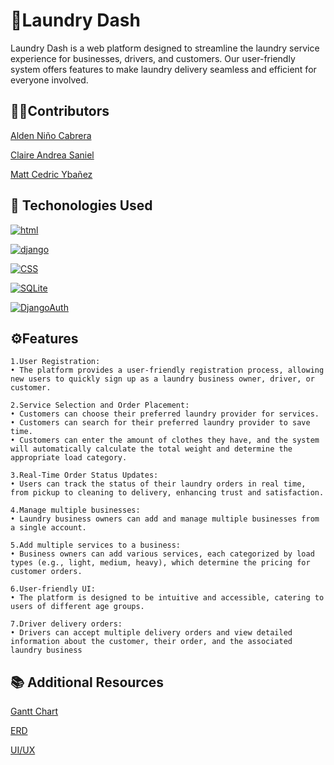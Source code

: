 
# 🧺Laundry Dash

Laundry Dash is a web platform designed to streamline the laundry service experience for businesses, drivers, and customers. Our user-friendly system offers features to make laundry delivery seamless and efficient for everyone involved.



## 👨‍💻Contributors

[Alden Niño Cabrera](https://github.com/Isleden)

[Claire Andrea Saniel](https://github.com/Zeendrea)

[Matt Cedric Ybañez](https://github.com/MattCedric)


## 🔗 Techonologies Used

[![html](https://camo.githubusercontent.com/10c7a8fa2cf317cc7c4af6f13efac086a9f0ea010f0dfc746c94e5cde310b339/68747470733a2f2f696d672e736869656c64732e696f2f62616467652f48544d4c352d4533344632363f7374796c653d666f722d7468652d6261646765266c6f676f3d68746d6c35266c6f676f436f6c6f723d7768697465)](https://camo.githubusercontent.com/10c7a8fa2cf317cc7c4af6f13efac086a9f0ea010f0dfc746c94e5cde310b339/68747470733a2f2f696d672e736869656c64732e696f2f62616467652f48544d4c352d4533344632363f7374796c653d666f722d7468652d6261646765266c6f676f3d68746d6c35266c6f676f436f6c6f723d7768697465)

[![django](https://camo.githubusercontent.com/f91a1ec604bca5340484d0edd50ed37a0a52484f0e58bc0e9ba33af096f7b720/68747470733a2f2f696d672e736869656c64732e696f2f62616467652f446a616e676f2d3039324532303f7374796c653d666f722d7468652d6261646765266c6f676f3d646a616e676f266c6f676f436f6c6f723d7768697465)](https://www.djangoproject.com/)

[![CSS](https://camo.githubusercontent.com/001d4637c08910acf414f12a1682879a1f99867f6f9a3550f0541e7d03dd34a2/68747470733a2f2f696d672e736869656c64732e696f2f62616467652f435353332d3135373242363f7374796c653d666f722d7468652d6261646765266c6f676f3d63737333266c6f676f436f6c6f723d7768697465)](https://camo.githubusercontent.com/001d4637c08910acf414f12a1682879a1f99867f6f9a3550f0541e7d03dd34a2/68747470733a2f2f696d672e736869656c64732e696f2f62616467652f435353332d3135373242363f7374796c653d666f722d7468652d6261646765266c6f676f3d63737333266c6f676f436f6c6f723d7768697465)

[![SQLite](https://camo.githubusercontent.com/6d5d18855abea32e945f7b4259db2002649dafaa29360cd955b9b0fdc094e949/68747470733a2f2f696d672e736869656c64732e696f2f62616467652f53514c6974652d3030334235373f7374796c653d666f722d7468652d6261646765266c6f676f3d73716c697465266c6f676f436f6c6f723d7768697465)](https://www.sqlite.org/)

[![DjangoAuth](https://camo.githubusercontent.com/8a672234e71cf47441c513e91e7decbc74130f6735be23c64d657e90714ef1e6/68747470733a2f2f696d672e736869656c64732e696f2f62616467652f446a616e676f253230417574682d3641304441443f7374796c653d666f722d7468652d6261646765266c6f676f3d646a616e676f266c6f676f436f6c6f723d7768697465)](https://docs.djangoproject.com/en/5.1/topics/auth/)

## ⚙️Features

    1.User Registration:
    • The platform provides a user-friendly registration process, allowing new users to quickly sign up as a laundry business owner, driver, or customer.

    2.Service Selection and Order Placement:
    • Customers can choose their preferred laundry provider for services.
    • Customers can search for their preferred laundry provider to save time.
    • Customers can enter the amount of clothes they have, and the system will automatically calculate the total weight and determine the appropriate load category.

    3.Real-Time Order Status Updates:
    • Users can track the status of their laundry orders in real time, from pickup to cleaning to delivery, enhancing trust and satisfaction.

    4.Manage multiple businesses:
    • Laundry business owners can add and manage multiple businesses from a single account.

    5.Add multiple services to a business:
    • Business owners can add various services, each categorized by load types (e.g., light, medium, heavy), which determine the pricing for customer orders.

    6.User-friendly UI:
    • The platform is designed to be intuitive and accessible, catering to users of different age groups.

    7.Driver delivery orders:
    • Drivers can accept multiple delivery orders and view detailed information about the customer, their order, and the associated laundry business



## 📚 Additional Resources

[Gantt Chart](https://docs.google.com/spreadsheets/d/1BFyPhuVGLfjDlSZgdM9JFChxuGCm9DQm/edit?usp=sharing&ouid=114918830064332772168&rtpof=true&sd=true)

[ERD](https://github.com/Isleden/ProjDevProject_LaundryDash_G6/blob/main/ERD.pdf)

[UI/UX](https://www.figma.com/design/acIg4AngdyCS1GNtSTh50A/LAUNDRY-DELIVERY?node-id=0-1
)
